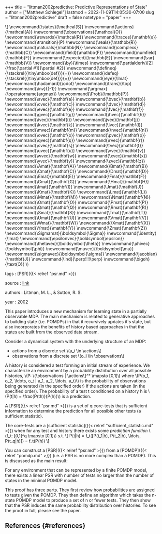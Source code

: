+++
title = "littman2002predictive: Predictive Representations of State"
author = ["Matthew Schlegel"]
lastmod = 2022-11-09T14:05:30-07:00
slug = "littman2002predictive"
draft = false
notetype = "paper"
+++

\\( \newcommand{\states}{\mathcal{S}}
\newcommand{\actions}{\mathcal{A}}
\newcommand{\observations}{\mathcal{O}}
\newcommand{\rewards}{\mathcal{R}}
\newcommand{\traces}{\mathbf{e}}
\newcommand{\transition}{P}
\newcommand{\reals}{\mathbb{R}}
\newcommand{\naturals}{\mathbb{N}}
\newcommand{\complexs}{\mathbb{C}}
\newcommand{\field}{\mathbb{F}}
\newcommand{\numfield}{\mathbb{F}}
\newcommand{\expected}{\mathbb{E}}
\newcommand{\var}{\mathbb{V}}
\newcommand{\by}{\times}
\newcommand{\partialderiv}[2]{\frac{\partial #1}{\partial #2}}
\newcommand{\defineq}{\stackrel{{\tiny\mbox{def}}}{=}}
\newcommand{\defeq}{\stackrel{{\tiny\mbox{def}}}{=}}
\newcommand{\eye}{\Imat}
\newcommand{\hadamard}{\odot}
\newcommand{\trans}{\top}
\newcommand{\inv}{{-1}}
\newcommand{\argmax}{\operatorname{argmax}}
\newcommand{\Prob}{\mathbb{P}}
\newcommand{\avec}{\mathbf{a}}
\newcommand{\bvec}{\mathbf{b}}
\newcommand{\cvec}{\mathbf{c}}
\newcommand{\dvec}{\mathbf{d}}
\newcommand{\evec}{\mathbf{e}}
\newcommand{\fvec}{\mathbf{f}}
\newcommand{\gvec}{\mathbf{g}}
\newcommand{\hvec}{\mathbf{h}}
\newcommand{\ivec}{\mathbf{i}}
\newcommand{\jvec}{\mathbf{j}}
\newcommand{\kvec}{\mathbf{k}}
\newcommand{\lvec}{\mathbf{l}}
\newcommand{\mvec}{\mathbf{m}}
\newcommand{\nvec}{\mathbf{n}}
\newcommand{\ovec}{\mathbf{o}}
\newcommand{\pvec}{\mathbf{p}}
\newcommand{\qvec}{\mathbf{q}}
\newcommand{\rvec}{\mathbf{r}}
\newcommand{\svec}{\mathbf{s}}
\newcommand{\tvec}{\mathbf{t}}
\newcommand{\uvec}{\mathbf{u}}
\newcommand{\vvec}{\mathbf{v}}
\newcommand{\wvec}{\mathbf{w}}
\newcommand{\xvec}{\mathbf{x}}
\newcommand{\yvec}{\mathbf{y}}
\newcommand{\zvec}{\mathbf{z}}
\newcommand{\Amat}{\mathbf{A}}
\newcommand{\Bmat}{\mathbf{B}}
\newcommand{\Cmat}{\mathbf{C}}
\newcommand{\Dmat}{\mathbf{D}}
\newcommand{\Emat}{\mathbf{E}}
\newcommand{\Fmat}{\mathbf{F}}
\newcommand{\Gmat}{\mathbf{G}}
\newcommand{\Hmat}{\mathbf{H}}
\newcommand{\Imat}{\mathbf{I}}
\newcommand{\Jmat}{\mathbf{J}}
\newcommand{\Kmat}{\mathbf{K}}
\newcommand{\Lmat}{\mathbf{L}}
\newcommand{\Mmat}{\mathbf{M}}
\newcommand{\Nmat}{\mathbf{N}}
\newcommand{\Omat}{\mathbf{O}}
\newcommand{\Pmat}{\mathbf{P}}
\newcommand{\Qmat}{\mathbf{Q}}
\newcommand{\Rmat}{\mathbf{R}}
\newcommand{\Smat}{\mathbf{S}}
\newcommand{\Tmat}{\mathbf{T}}
\newcommand{\Umat}{\mathbf{U}}
\newcommand{\Vmat}{\mathbf{V}}
\newcommand{\Wmat}{\mathbf{W}}
\newcommand{\Xmat}{\mathbf{X}}
\newcommand{\Ymat}{\mathbf{Y}}
\newcommand{\Zmat}{\mathbf{Z}}
\newcommand{\Sigmamat}{\boldsymbol{\Sigma}}
\newcommand{\identity}{\Imat}
\newcommand{\epsilonvec}{\boldsymbol{\epsilon}}
\newcommand{\thetavec}{\boldsymbol{\theta}}
\newcommand{\phivec}{\boldsymbol{\phi}}
\newcommand{\muvec}{\boldsymbol{\mu}}
\newcommand{\sigmavec}{\boldsymbol{\sigma}}
\newcommand{\jacobian}{\mathbf{J}}
\newcommand{\ind}{\perp\!\!\!\!\perp}
\newcommand{\bigoh}{\text{O}}
\\)

tags
: [PSR]({{< relref "psr.md" >}})

source
: [link](https://www.google.com/search?client=safari&rls=en&q=predictive+representation+of+state&ie=UTF-8&oe=UTF-8)

authors
: Littman, M. L., &amp; Sutton, R. S.

year
: 2002

This paper introduces a new mechanism for learning state in a partially observable MDP. The main mechanism is related to generative approaches to building state (i.e. POMDPs) in that it recursively updates it's state, but also incorporates the benefits of history based approaches in that the states are built from the observed data stream.

Consider a dynamical system with the underlying structure of an MDP:

-   actions from a discrete set \\(a\_i \in \actions\\)
-   observations from a discrete set \\(o\_i \in \observations\\)

A history is considered a test forming an initial stream of experience. We characterize an environment by a probability distribution over all possible histories, \\(P: \\{\observations | \actions\\}^\* \mapsto [0,1]\\) where \\(P(o\_1, o\_2, \ldots, o\_t | a\_1, a\_2, \ldots, a\_t)\\) is the probability of observations being generated (in the specified order) if the actions are taken (in the specified order). The probability of a test t conditioned on a history h is \\(P(t|h) = \frac{P(th)}{P(h)}\\) is a prediction.

A [PSR]({{< relref "psr.md" >}}) is a set of q core-tests that is sufficient information to determine the prediction for all possible other tests (a sufficient statistic).

The core-tests are a [sufficient statistic]({{< relref "sufficient_statistic.md" >}}) when for any test and history there exists some _prediction function_ \\(f\_t: [0,1]^q \mapsto [0,1]\\) s.t.
\\[
P(t|h) = f\_t([P(t\_1|h), P(t\_2|h), \ldots, P(t\_q|h)]) = f\_t(P(h))
\\]

You can construct a [PSR]({{< relref "psr.md" >}}) from a [POMDP]({{< relref "pomdp.md" >}}) (i.e. a PSR is no more complex than a POMDP). This is discussed as the main result:

<div class="theorem">

For any environment that can be represented by a finite POMDP model, there exists a linear PSR with number of tests no larger than the number of states in the minimal POMDP model.

</div>

<div class="proof">

This proof has three parts. They first review how probabilities are assigned to tests given the POMDP. They then define an algorithm which takes the n-state POMDP model to produce a set of n or fewer tests. They then show that the PSR induces the same probability distribution over histories. To see the proof in full, please see the paper.

</div>


## References {#references}



<style>.csl-entry{text-indent: -1.5em; margin-left: 1.5em;}</style><div class="csl-bib-body">
</div>
